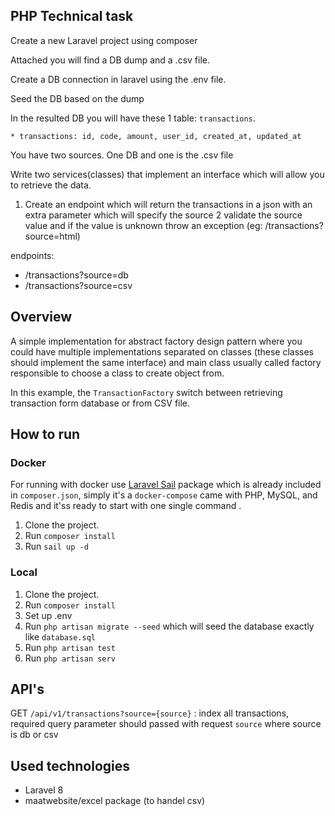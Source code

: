 ## PHP Technical task

Create a new Laravel project using composer

Attached you will find a DB dump and a .csv file. 

Create a DB connection in laravel using the .env file. 

Seed the DB based on the dump

In the resulted DB you will have these 1 table: `transactions`.
```
* transactions: id, code, amount, user_id, created_at, updated_at
```

You have two sources. One DB and one is the .csv file

Write two services(classes) that implement an interface which will allow you to retrieve the data. 

1. Create an endpoint which will return the transactions in a json with an extra parameter which will specify the source
2  validate the source value and if the value is unknown throw an exception (eg: /transactions?source=html)

endpoints:
* /transactions?source=db
* /transactions?source=csv

## Overview
A simple implementation for abstract factory design pattern where you could have multiple implementations separated on classes (these classes should implement the same interface) and main class usually called factory responsible to choose a class to create object from.

In this example, the `TransactionFactory` switch between retrieving transaction form database or from CSV file.

## How to run
### Docker
For running with docker use [Laravel Sail](https://laravel.com/docs/8.x/sail) package which is already included in `composer.json`, simply it's a `docker-compose` came with PHP, MySQL, and Redis and it'ss ready to start with one single command .
1. Clone the project.
2. Run `composer install`
3. Run `sail up -d`

### Local
1. Clone the project.
2. Run `composer install`
3. Set up .env
4. Run `php artisan migrate --seed` which will seed the database exactly like `database.sql`
5. Run `php artisan test`
6. Run `php artisan serv`

## API's
GET `/api/v1/transactions?source={source}` : index all transactions, required query parameter should passed with request `source` where source is db or csv

## Used technologies
* Laravel 8
* maatwebsite/excel package (to handel csv)
